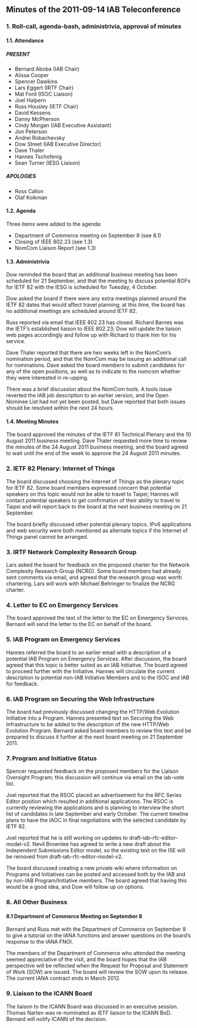 
Minutes of the 2011-09-14 IAB Teleconference
--------------------------------------------


### 1. Roll-call, agenda-bash, administrivia, approval of minutes


#### 1.1. Attendance


##### PRESENT


* Bernard Aboba (IAB Chair)
* Alissa Cooper
* Spencer Dawkins
* Lars Eggert (IRTF Chair)
* Mat Ford (ISOC Liaison)
* Joel Halpern
* Russ Housley (IETF Chair)
* David Kessens
* Danny McPherson
* Cindy Morgan (IAB Executive Assistant)
* Jon Peterson
* Andrei Robachevsky
* Dow Street (IAB Executive Director)
* Dave Thaler
* Hannes Tschofenig
* Sean Turner (IESG Liaison)


##### APOLOGIES


* Ross Callon
* Olaf Kolkman


#### 1.2. Agenda


Three items were added to the agenda:


* Department of Commerce meeting on September 8 (see 8.1)
* Closing of IEEE 802.23 (see 1.3)
* NomCom Liaison Report (see 1.3)


#### 1.3. Administrivia


Dow reminded the board that an additional business meeting has been scheduled for 21 September, and that the meeting to discuss potential BOFs for IETF 82 with the IESG is scheduled for Tuesday, 4 October.


Dow asked the board if there were any extra meetings planned around the IETF 82 dates that would affect travel planning; at this time, the board has no additional meetings are scheduled around IETF 82.


Russ reported via email that IEEE 802.23 has closed. Richard Barnes was the IETF’s established liaison to IEEE 802.23; Dow will update the liaison web pages accordingly and follow up with Richard to thank him for his service.


Dave Thaler reported that there are two weeks left in the NomCom’s nomination period, and that the NomCom may be issuing an additional call for nominations. Dave asked the board members to submit candidates for any of the open positions, as well as to indicate to the nomcom whether they were interested in re-upping.


There was a brief discussion about the NomCom tools. A tools issue reverted the IAB job description to an earlier version, and the Open Nominee List had not yet been posted, but Dave reported that both issues should be resolved within the next 24 hours.


#### 1.4. Meeting Minutes


The board approved the minutes of the IETF 81 Technical Plenary and the 10 August 2011 business meeting. Dave Thaler requested more time to review the minutes of the 24 August 2011 business meeting, and the board agreed to wait until the end of the week to approve the 24 August 2011 minutes.


### 2. IETF 82 Plenary: Internet of Things


The board discussed choosing the Internet of Things as the plenary topic for IETF 82. Some board members expressed concern that potential speakers on this topic would not be able to travel to Taipei; Hannes will contact potential speakers to get confirmation of their ability to travel to Taipei and will report back to the board at the next business meeting on 21 September.


The board briefly discussed other potential plenary topics. IPv6 applications and web security were both mentioned as alternate topics if the Internet of Things panel cannot be arranged.


### 3. IRTF Network Complexity Research Group


Lars asked the board for feedback on the proposed charter for the Network Complexity Research Group (NCRG). Some board members had already sent comments via email, and agreed that the research group was worth chartering. Lars will work with Michael Behringer to finalize the NCRG charter.


### 4. Letter to EC on Emergency Services


The board approved the text of the letter to the EC on Emergency Services. Bernard will send the letter to the EC on behalf of the board.


### 5. IAB Program on Emergency Services


Hannes referred the board to an earlier email with a description of a potential IAB Program on Emergency Services. After discussion, the board agreed that this topic is better suited as an IAB Initiative. The board agreed to proceed further with the Initiative. Hannes will circulate the current description to potential non-IAB Initiative Members and to the ISOC and IAB for feedback.


### 6. IAB Program on Securing the Web Infrastructure


The board had previously discussed changing the HTTP/Web Evolution Initiative into a Program. Hannes presented text on Securing the Web Infrastructure to be added to the description of the new HTTP/Web Evolution Program. Bernard asked board members to review this text and be prepared to discuss it further at the next board meeting on 21 September 2011.


### 7. Program and Initiative Status


Spencer requested feedback on the proposed members for the Liaison Oversight Program; this discussion will continue via email on the iab-vote list.


Joel reported that the RSOC placed an advertisement for the RFC Series Editor position which resulted in additional applications. The RSOC is currently reviewing the applications and is planning to interview the short list of candidates in late September and early October. The current timeline plans to have the IAOC in final negotiations with the selected candidate by IETF 82.


Joel reported that he is still working on updates to draft-iab-rfc-editor-model-v2. Nevil Brownlee has agreed to write a new draft about the Independent Submissions Editor model, so the existing text on the ISE will be removed from draft-iab-rfc-editor-model-v2.


The board discussed creating a new private wiki where information on Programs and Initiatives can be posted and accessed both by the IAB and by non-IAB Program/Initiative members. The board agreed that having this would be a good idea, and Dow will follow up on options.


### 8. All Other Business


#### 8.1 Department of Commerce Meeting on September 8


Bernard and Russ met with the Department of Commerce on September 8 to give a tutorial on the IANA functions and answer questions on the board’s response to the IANA FNOI.


The members of the Department of Commerce who attended the meeting seemed appreciative of the visit, and the board hopes that the IAB perspective will be reflected when the Request for Proposal and Statement of Work (SOW) are issued. The board will review the SOW upon its release. The current IANA contract ends in March 2012.


### 9. Liaison to the ICANN Board


The liaison to the ICANN Board was discussed in an executive session. Thomas Narten was re-nominated as IETF liaison to the ICANN BoD. Bernard will notify ICANN of the decision.


